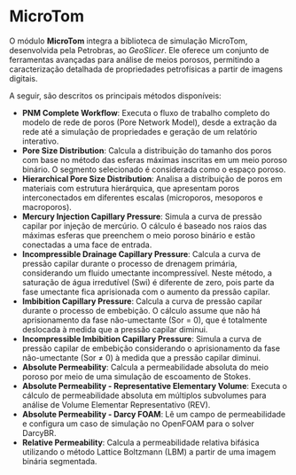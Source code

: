 # MicroTom

O módulo **MicroTom** integra a biblioteca de simulação MicroTom, desenvolvida pela Petrobras, ao *GeoSlicer*. Ele oferece um conjunto de ferramentas avançadas para análise de meios porosos, permitindo a caracterização detalhada de propriedades petrofísicas a partir de imagens digitais.

A seguir, são descritos os principais métodos disponíveis:

- **PNM Complete Workflow**: Executa o fluxo de trabalho completo do modelo de rede de poros (Pore Network Model), desde a extração da rede até a simulação de propriedades e geração de um relatório interativo.
- **Pore Size Distribution**: Calcula a distribuição do tamanho dos poros com base no método das esferas máximas inscritas em um meio poroso binário. O segmento selecionado é considerada como o espaço poroso.
- **Hierarchical Pore Size Distribution**: Analisa a distribuição de poros em materiais com estrutura hierárquica, que apresentam poros interconectados em diferentes escalas (microporos, mesoporos e macroporos).
- **Mercury Injection Capillary Pressure**: Simula a curva de pressão capilar por injeção de mercúrio. O cálculo é baseado nos raios das máximas esferas que preenchem o meio poroso binário e estão conectadas a uma face de entrada.
- **Incompressible Drainage Capillary Pressure**: Calcula a curva de pressão capilar durante o processo de drenagem primária, considerando um fluido umectante incompressível. Neste método, a saturação de água irredutível (Swi) é diferente de zero, pois parte da fase umectante fica aprisionada com o aumento da pressão capilar.
- **Imbibition Capillary Pressure**: Calcula a curva de pressão capilar durante o processo de embebição. O cálculo assume que não há aprisionamento da fase não-umectante (Sor = 0), que é totalmente deslocada à medida que a pressão capilar diminui.
- **Incompressible Imbibition Capillary Pressure**: Simula a curva de pressão capilar de embebição considerando o aprisionamento da fase não-umectante (Sor ≠ 0) à medida que a pressão capilar diminui.
- **Absolute Permeability**: Calcula a permeabilidade absoluta do meio poroso por meio de uma simulação de escoamento de Stokes.
- **Absolute Permeability - Representative Elementary Volume**: Executa o cálculo de permeabilidade absoluta em múltiplos subvolumes para análise de Volume Elementar Representativo (REV).
- **Absolute Permeability - Darcy FOAM**: Lê um campo de permeabilidade e configura um caso de simulação no OpenFOAM para o solver DarcyBR.
- **Relative Permeability**: Calcula a permeabilidade relativa bifásica utilizando o método Lattice Boltzmann (LBM) a partir de uma imagem binária segmentada.
